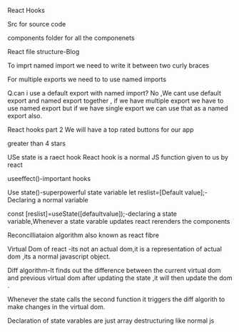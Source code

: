 React Hooks

Src for source code

components folder for all the componenets

React file structure-Blog

To imprt named import we need to write it between two curly braces

For multiple exports we need to to use named imports

Q.can i use a default export with named import?
No ,We cant use default export and named export together , if we have multiple export we have to use named export but if we have single export we can use that as a named export also.

React hooks part 2
We will have a top rated buttons for our app

greater than 4 stars

USe state is a raect hook
React hook is a normal JS function given to us by react

useeffect()-important hooks

Use state()-superpowerful state variable
let reslist=[Default value];-Declaring a normal variable

const [reslist]=useState([defaultvalue]);-declaring a state variable,Whenever a state varable updates react rerenders the components

Reconcilliataion algorithm also known as react fibre

Virtual Dom of react -its not an actual dom,it is a representation of actual dom ,its a normal javascript object.

Diff algorithm-It finds out the difference between the current virtual dom and previous virtual dom after updating the state ,it will then update the dom .

Whenever the state calls the second function it triggers the diff algorith to make changes in the virtual dom.

Declaration of state varables are just array destructuring like normal js
